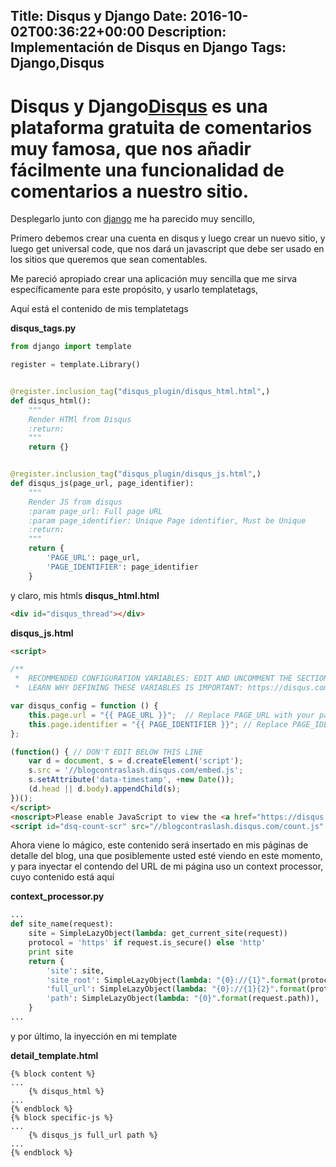 Title: Disqus y Django
Date: 2016-10-02T00:36:22+00:00
Description: Implementación de Disqus en Django
Tags: Django,Disqus
---
# Disqus y Django[Disqus](https://disqus.com) es una plataforma gratuita de comentarios muy famosa, que nos añadir fácilmente una funcionalidad de comentarios a nuestro sitio.

Desplegarlo junto con [django](https://djangoproject.com) me ha parecido muy sencillo,

Primero debemos crear una cuenta en disqus y luego crear un nuevo sitio, y luego get universal code, que nos dará un javascript que debe ser usado en los sitios que queremos que sean comentables.

Me pareció apropiado crear una aplicación muy sencilla que me sirva específicamente para este propósito, y usarlo templatetags, 

Aquí está el contenido de mis templatetags

**disqus_tags.py**

```python
from django import template

register = template.Library()


@register.inclusion_tag("disqus_plugin/disqus_html.html",)
def disqus_html():
    """
    Render HTMl from Disqus
    :return:
    """
    return {}


@register.inclusion_tag("disqus_plugin/disqus_js.html",)
def disqus_js(page_url, page_identifier):
    """
    Render JS from disqus
    :param page_url: Full page URL
    :param page_identifier: Unique Page identifier, Must be Unique
    :return:
    """
    return {
        'PAGE_URL': page_url,
        'PAGE_IDENTIFIER': page_identifier
    }
```

y claro, mis htmls
**disqus_html.html**
```html
<div id="disqus_thread"></div>
```

**disqus_js.html**
```html
<script>

/**
 *  RECOMMENDED CONFIGURATION VARIABLES: EDIT AND UNCOMMENT THE SECTION BELOW TO INSERT DYNAMIC VALUES FROM YOUR PLATFORM OR CMS.
 *  LEARN WHY DEFINING THESE VARIABLES IS IMPORTANT: https://disqus.com/admin/universalcode/#configuration-variables */

var disqus_config = function () {
    this.page.url = "{{ PAGE_URL }}";  // Replace PAGE_URL with your page's canonical URL variable
    this.page.identifier = "{{ PAGE_IDENTIFIER }}"; // Replace PAGE_IDENTIFIER with your page's unique identifier variable
};

(function() { // DON'T EDIT BELOW THIS LINE
    var d = document, s = d.createElement('script');
    s.src = '//blogcontraslash.disqus.com/embed.js';
    s.setAttribute('data-timestamp', +new Date());
    (d.head || d.body).appendChild(s);
})();
</script>
<noscript>Please enable JavaScript to view the <a href="https://disqus.com/?ref_noscript">comments powered by Disqus.</a></noscript>
<script id="dsq-count-scr" src="//blogcontraslash.disqus.com/count.js" async></script>
```

Ahora viene lo mágico, este contenido será insertado en mis páginas de detalle del blog, una que posiblemente usted esté viendo en este momento, y para inyectar el contendo del URL de mi página uso un context processor, cuyo contenido está aquí

**context_processor.py**
```python
...
def site_name(request):
    site = SimpleLazyObject(lambda: get_current_site(request))
    protocol = 'https' if request.is_secure() else 'http'
    print site
    return {
        'site': site,
        'site_root': SimpleLazyObject(lambda: "{0}://{1}".format(protocol, site.domain)),
        'full_url': SimpleLazyObject(lambda: "{0}://{1}{2}".format(protocol, site.domain, request.path)),
        'path': SimpleLazyObject(lambda: "{0}".format(request.path)),
    }
...
```

y por último, la inyección en mi template

**detail_template.html**
```
{% block content %}
...
    {% disqus_html %}
...
{% endblock %}
{% block specific-js %}
...
    {% disqus_js full_url path %}
...
{% endblock %}

```
